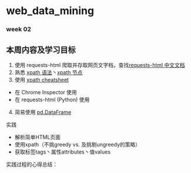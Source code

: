 # web_data_mining
### week 02

## 本周内容及学习目标

1. 使用 requests-html 爬取并存取网页文字档，查找[requests-html 中文文档](https://cncert.github.io/requests-html-doc-cn/#/)
2. 熟悉 [xpath 语法](https://www.w3cschool.cn/xpath/xpath-syntax.html)丶[xpath 节点](https://www.w3cschool.cn/xpath/xpath-nodes.html)
3. 使用 [xpath cheatsheet](https://devhints.io/xpath)
  * 在 Chrome Inspector 使用
  * 在 requests-html (Python) 使用
4. 简易使用 [pd.DataFrame]()

实践
* 解析简单HTML页面
* 使用xpath（不挑greedy vs. 及挑剔ungreedy的策略）
* 获取标签tags丶属性attributes丶值values

实践过程的心得总结：
